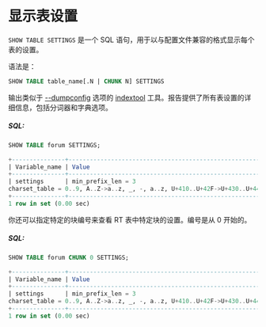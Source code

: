 # 显示表设置

<!-- example SHOW TABLE SETTINGS -->

`SHOW TABLE SETTINGS` 是一个 SQL 语句，用于以与配置文件兼容的格式显示每个表的设置。

语法是：

```sql
SHOW TABLE table_name[.N | CHUNK N] SETTINGS
```

输出类似于 [--dumpconfig](../../Miscellaneous_tools.md#indextool) 选项的 [indextool](../../Miscellaneous_tools.md#indextool) 工具。报告提供了所有表设置的详细信息，包括分词器和字典选项。

<!-- intro -->
##### SQL:
<!-- request SQL -->

```sql
SHOW TABLE forum SETTINGS;
```

<!-- response SQL -->
```sql
+---------------+-----------------------------------------------------------------------------------------------------------+
| Variable_name | Value                                                                                                     |
+---------------+-----------------------------------------------------------------------------------------------------------+
| settings      | min_prefix_len = 3
charset_table = 0..9, A..Z->a..z, _, -, a..z, U+410..U+42F->U+430..U+44F, U+430..U+44F |
+---------------+-----------------------------------------------------------------------------------------------------------+
1 row in set (0.00 sec)
```

<!-- end -->

<!-- example SHOW TABLE SETTINGS N -->

你还可以指定特定的块编号来查看 RT 表中特定块的设置。编号是从 0 开始的。

<!-- intro -->
##### SQL:
<!-- request SQL -->

```sql
SHOW TABLE forum CHUNK 0 SETTINGS;
```

<!-- response SQL -->
```sql
+---------------+-----------------------------------------------------------------------------------------------------------+
| Variable_name | Value                                                                                                     |
+---------------+-----------------------------------------------------------------------------------------------------------+
| settings      | min_prefix_len = 3
charset_table = 0..9, A..Z->a..z, _, -, a..z, U+410..U+42F->U+430..U+44F, U+430..U+44F |
+---------------+-----------------------------------------------------------------------------------------------------------+
1 row in set (0.00 sec)
```

<!-- end -->
<!-- proofread -->
